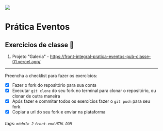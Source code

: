![](https://i.imgur.com/xG74tOh.png)

# Prática Eventos

## Exercícios de classe 🏫

1. Projeto "Galeria" - <https://front-integral-pratica-eventos-pub-classe-01.vercel.app/>

---

Preencha a checklist para fazer os exercícios:

- [X] Fazer o fork do repositório para sua conta
- [X] Executar `git clone` do seu fork no terminal para clonar o repositório, ou clonar de outra maneira
- [X] Após fazer e commitar todos os exercícios fazer o `git push` para seu fork
- [X] Copiar a url do seu fork e enviar na plataforma

###### tags: `módulo 2` `front-end` `HTML` `DOM`
